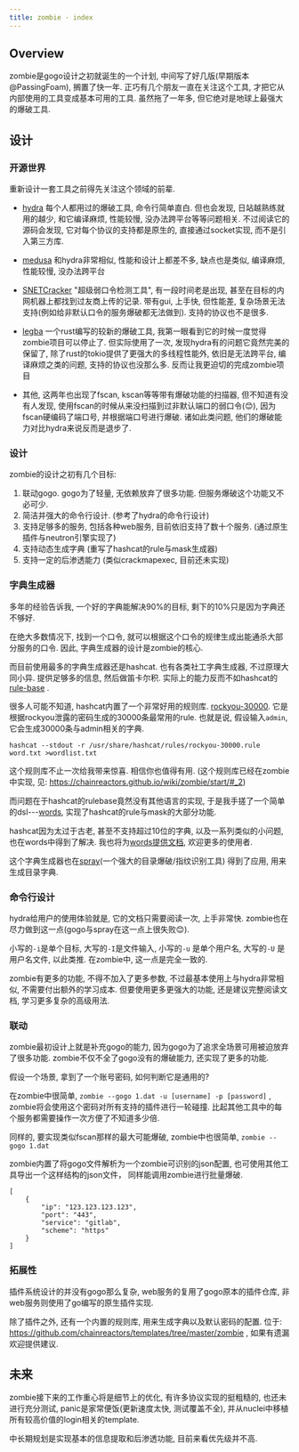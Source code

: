 ```yaml
---
title: zombie · index
---
```


## Overview

zombie是gogo设计之初就诞生的一个计划, 中间写了好几版(早期版本@PassingFoam), 搁置了快一年. 正巧有几个朋友一直在关注这个工具, 才把它从内部使用的工具变成基本可用的工具. 虽然拖了一年多, 但它绝对是地球上最强大的爆破工具. 

##  设计

### 开源世界

重新设计一套工具之前得先关注这个领域的前辈. 

* [hydra](https://github.com/vanhauser-thc/thc-hydra) 每个人都用过的爆破工具, 命令行简单直白. 但也会发现, 日站越熟练就用的越少, 和它编译麻烦, 性能较慢, 没办法跨平台等等问题相关. 不过阅读它的源码会发现, 它对每个协议的支持都是原生的, 直接通过socket实现, 而不是引入第三方库. 

* [medusa](https://github.com/jmk-foofus/medusa) 和hydra非常相似, 性能和设计上都差不多, 缺点也是类似, 编译麻烦, 性能较慢, 没办法跨平台

* [SNETCracker](https://github.com/shack2/) "超级弱口令检测工具", 有一段时间老是出现, 甚至在目标的内网机器上都找到过友商上传的记录. 带有gui, 上手快, 但性能差, 复杂场景无法支持(例如给非默认口令的服务爆破都无法做到). 支持的协议也不是很多. 

* [legba](https://github.com/evilsocket/legba) 一个rust编写的较新的爆破工具, 我第一眼看到它的时候一度觉得zombie项目可以停止了. 但实际使用了一次, 发现hydra有的问题它竟然完美的保留了, 除了rust的tokio提供了更强大的多线程性能外, 依旧是无法跨平台, 编译麻烦之类的问题, 支持的协议也没那么多. 反而让我更迫切的完成zombie项目

* 其他, 这两年也出现了fscan, kscan等等带有爆破功能的扫描器, 但不知道有没有人发现, 使用fscan的时候从来没扫描到过非默认端口的弱口令(😊), 因为fscan硬编码了端口号, 并根据端口号进行爆破. 诸如此类问题, 他们的爆破能力对比hydra来说反而是退步了. 

### 设计

 zombie的设计之初有几个目标:

1. 联动gogo. gogo为了轻量, 无依赖放弃了很多功能. 但服务爆破这个功能又不必可少.
2. 简洁并强大的命令行设计. (参考了hydra的命令行设计)
3. 支持足够多的服务, 包括各种web服务, 目前依旧支持了数十个服务. (通过原生插件与neutron引擎实现了)
4. 支持动态生成字典 (重写了hashcat的rule与mask生成器)
5. 支持一定的后渗透能力 (类似crackmapexec, 目前还未实现)

### 字典生成器

多年的经验告诉我, 一个好的字典能解决90%的目标, 剩下的10%只是因为字典还不够好. 

在绝大多数情况下,  找到一个口令, 就可以根据这个口令的规律生成出能通杀大部分服务的口令.  因此, 字典生成器的设计是zombie的核心. 

而目前使用最多的字典生成器还是hashcat. 也有各类社工字典生成器, 不过原理大同小异. 提供足够多的信息, 然后做笛卡尔积. 实际上的能力反而不如hashcat的[rule-base](https://hashcat.net/wiki/doku.php?id=rule_based_attack) . 

很多人可能不知道, hashcat内置了一个非常好用的规则库. [rockyou-30000](https://github.com/hashcat/hashcat/blob/master/rules/rockyou-30000.rule). 它是根据rockyou泄露的密码生成的30000条最常用的rule. 也就是说, 假设输入`admin`, 它会生成30000条与admin相关的字典. 

`hashcat --stdout -r /usr/share/hashcat/rules/rockyou-30000.rule word.txt >wordlist.txt`

这个规则库不止一次给我带来惊喜.  相信你也值得有用. (这个规则库已经在zombie中实现, 见: https://chainreactors.github.io/wiki/zombie/start/#_2)

而问题在于hashcat的rulebase竟然没有其他语言的实现, 于是我手搓了一个简单的dsl---[words](https://github.com/chainreactors/words), 实现了hashcat的rule与mask的大部分功能. 

hashcat因为太过于古老, 甚至不支持超过10位的字典, 以及一系列类似的小问题, 也在words中得到了解决. 我也将为[words提供文档](https://chainreactors.github.io/wiki/libs/words/), 欢迎更多的使用者. 

这个字典生成器也在[spray](https://github.com/chainreactors/spray)(一个强大的目录爆破/指纹识别工具) 得到了应用, 用来生成目录字典.

 

### 命令行设计

hydra给用户的使用体验就是, 它的文档只需要阅读一次, 上手非常快. zombie也在尽力做到这一点(gogo与spray在这一点上很失败😊).

小写的`-i`是单个目标, 大写的`-I`是文件输入, 小写的`-u` 是单个用户名, 大写的`-U` 是用户名文件, 以此类推. 在zombie中, 这一点是完全一致的.  

zombie有更多的功能, 不得不加入了更多参数, 不过最基本使用上与hydra非常相似, 不需要付出额外的学习成本. 但要使用更多更强大的功能, 还是建议完整阅读文档, 学习更多复杂的高级用法. 



### 联动

zombie最初设计上就是补充gogo的能力, 因为gogo为了追求全场景可用被迫放弃了很多功能. zombie不仅不全了gogo没有的爆破能力, 还实现了更多的功能. 

假设一个场景, 拿到了一个账号密码, 如何判断它是通用的? 

在zombie中很简单, `zombie --gogo 1.dat -u [username] -p [password]` , zombie将会使用这个密码对所有支持的插件进行一轮碰撞. 比起其他工具中的每个服务都需要操作一次方便了不知道多少倍.  

同样的, 要实现类似fscan那样的最大可能爆破, zombie中也很简单, `zombie --gogo 1.dat`

zombie内置了将gogo文件解析为一个zombie可识别的json配置, 也可使用其他工具导出一个这样结构的json文件， 同样能调用zombie进行批量爆破.

```
[
    {
        "ip": "123.123.123.123",
        "port": "443",
        "service": "gitlab",
        "scheme": "https"
    }
]
```

### 拓展性

插件系统设计的并没有gogo那么复杂, web服务的复用了gogo原本的插件仓库, 非web服务则使用了go编写的原生插件实现.

除了插件之外, 还有一个内置的规则库, 用来生成字典以及默认密码的配置. 位于: https://github.com/chainreactors/templates/tree/master/zombie , 如果有遗漏欢迎提供建议.

## 未来

zombie接下来的工作重心将是细节上的优化, 有许多协议实现的挺粗糙的, 也还未进行充分测试,  panic是家常便饭(更新速度太快, 测试覆盖不全), 并从nuclei中移植所有较高价值的login相关的template. 

中长期规划是实现基本的信息提取和后渗透功能, 目前来看优先级并不高. 
